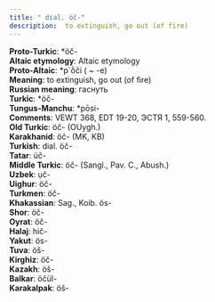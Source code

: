 ```yaml
---
title: " dial. öč-"
description:  to extinguish, go out (of fire)
---
```


<strong>Proto-Turkic</strong>:  *öč-<br>
<strong>Altaic etymology</strong>:  Altaic etymology<br>
<strong> Proto-Altaic</strong>:  *p`ṑči ( ~ -e)<br>
<strong>Meaning</strong>:  to extinguish, go out (of fire)<br>
<strong>Russian meaning</strong>:  гаснуть<br>
<strong>Turkic</strong>:  *öč-<br>
<strong>Tungus-Manchu</strong>:  *pōsi-<br>
<strong>Comments</strong>:  VEWT 368, EDT 19-20, ЭСТЯ 1, 559-560.<br>
<strong>Old Turkic</strong>:  öč- (OUygh.)<br>
<strong>Karakhanid</strong>:  öč- (MK, KB)<br>
<strong>Turkish</strong>:  dial. öč-<br>
<strong>Tatar</strong>:  üč-<br>
<strong>Middle Turkic</strong>:  öč- (Sangl., Pav. C., Abush.)<br>
<strong>Uzbek</strong>:  ụč-<br>
<strong>Uighur</strong>:  öč-<br>
<strong>Turkmen</strong>:  öč-<br>
<strong>Khakassian</strong>:  Sag., Koib. ös-<br>
<strong>Shor</strong>:  öč-<br>
<strong>Oyrat</strong>:  öč-<br>
<strong>Halaj</strong>:  hič-<br>
<strong>Yakut</strong>:  ös-<br>
<strong>Tuva</strong>:  öš-<br>
<strong>Kirghiz</strong>:  öč-<br>
<strong>Kazakh</strong>:  öš-<br>
<strong>Balkar</strong>:  öčül-<br>
<strong>Karakalpak</strong>:  öš-<br>


